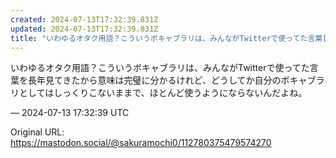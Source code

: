 ```yaml
---
created: 2024-07-13T17:32:39.831Z
updated: 2024-07-13T17:32:39.831Z
title: "いわゆるオタク用語？こういうボキャブラリは、みんながTwitterで使ってた言葉[...]"
---
```


<p>いわゆるオタク用語？こういうボキャブラリは、みんながTwitterで使ってた言葉を長年見てきたから意味は完璧に分かるけれど、どうしてか自分のボキャブラリとしてはしっくりこないままで、ほとんど使うようにならないんだよね。</p>

&mdash; 2024-07-13 17:32:39 UTC

Original URL: https://mastodon.social/@sakuramochi0/112780375479574270
